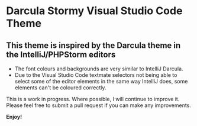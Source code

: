 # Darcula Stormy Visual Studio Code Theme
## This theme is inspired by the Darcula theme in the IntelliJ/PHPStorm editors

* The font colours and backgrounds are very similar to IntelliJ Darcula.
* Due to the Visual Studio Code textmate selectors not being able to select some of the editor elements in the same way IntelliJ does, some elements can't be coloured correctly. 

This is a work in progress. Where possible, I will continue to improve it. Please feel free to submit a pull request if you can make any improvements.

**Enjoy!**
